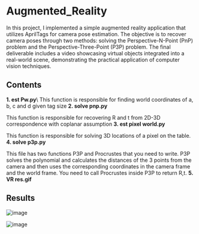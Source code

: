 # Augmented_Reality

In this project, I implemented a simple augmented reality application that utilizes AprilTags for camera pose estimation. The objective is to recover camera poses through two methods: solving the Perspective-N-Point (PnP) problem and the Perspective-Three-Point (P3P) problem. The final deliverable includes a video showcasing virtual objects integrated into a real-world scene, demonstrating the practical application of computer vision techniques.

## Contents

**1. est Pw.py**\\
This function is responsible for finding world coordinates of a, b, c and d given
tag size
**2. solve pnp.py**

This function is responsible for recovering R and t from 2D-3D correspondence
with coplanar assumption
**3. est pixel world.py**

This function is responsible for solving 3D locations of a pixel on the table.
**4. solve p3p.py**

This file has two functions P3P and Procrustes that you need to write. P3P solves
the polynomial and calculates the distances of the 3 points from the camera and
then uses the corresponding coordinates in the camera frame and the world frame.
You need to call Procrustes inside P3P to return R,t.
**5. VR res.gif**

## Results
   ![image](https://github.com/user-attachments/assets/704bf49d-b6b2-496e-b90e-a8e515be75b9)

   ![image](https://github.com/user-attachments/assets/b7658ad8-2fa6-417e-8bbf-996b50d06b55)

